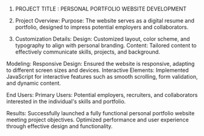 1) PROJECT TITLE :
PERSONAL PORTFOLIO WEBSITE DEVELOPMENT

2) Project Overview:
Purpose: The website serves as a digital resume and portfolio, designed to impress potential employers and collaborators.

3) Customization Details:
Design: Customized layout, color scheme, and typography to align with personal branding.
Content: Tailored content to effectively communicate skills, projects, and background.

Modeling:
Responsive Design: Ensured the website is responsive, adapting to different screen sizes and devices.
Interactive Elements: Implemented JavaScript for interactive features such as smooth scrolling, form validation, and dynamic content.

End Users:
Primary Users: Potential employers, recruiters, and collaborators interested in the individual's skills and portfolio.

Results:
Successfully launched a fully functional personal portfolio website meeting project objectives.
Optimized performance and user experience through effective design and functionality.


